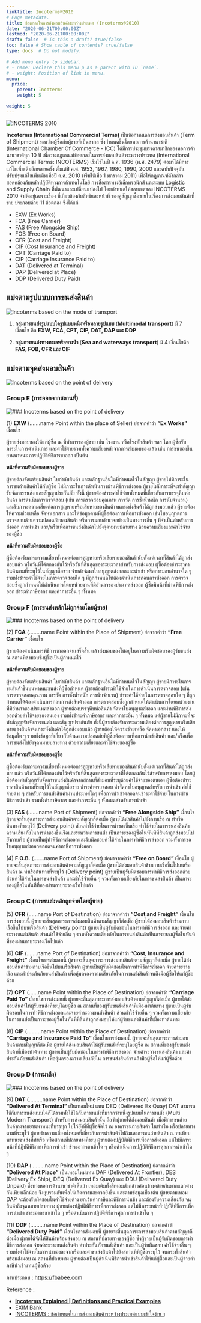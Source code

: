 ```yaml
---
linktitle: Incoterms®2010
# Page metadata.
title: ข้อตกลงในการส่งมอบสินค้าระหว่างประเทศ (Incoterms®2010)
date: "2020-06-21T00:00:00Z"
lastmod: "2020-06-21T00:00:00Z"
draft: false  # Is this a draft? true/false
toc: false # Show table of contents? true/false
type: docs  # Do not modify.

# Add menu entry to sidebar.
# - name: Declare this menu p as a parent with ID `name`.
# - weight: Position of link in menu.
menu:
  price:
    parent: Incoterms
    weight: 5

weight: 5
---
```



![INCOTERMS 2010](https://github.com/yosarawut/WorkingArea/raw/master/KnowledgeCenter/e-Customs/img/incoterms-2010-infographic-1024x814.jpg)

**Incoterms (International Commercial Terms)** เป็นข้อกำหนดการส่งมอบสินค้า (Term of Shipment) ระหว่างผู้ซื้อกับผู้ขายที่เป็นสากล ซึ่งกำหนดขึ้นโดยหอการค้านานาชาติ (International Chamber Of Commerce - ICC) ได้มีการประชุมบรรดาสมาชิกของหอการค้า นานาชาติทุก 10 ปี เพื่อวางกฎเกณฑ์ข้อตกลงในการส่งมอบสินค้าระหว่างประเทศ (International Commercial Terms: INCOTERMS) เริ่มใช้ในปี ค.ศ. 1936 (พ.ศ. 2479) ต่อมาได้มีการแก้ไขเพิ่มเติมอีกหลายครั้ง ตั้งแต่ปี ค.ศ. 1953, 1967, 1980, 1990, 2000 และฉบับปัจจุบันปรับปรุงแก้ไขเพิ่มเติมเมื่อปี ค.ศ. 2010 (เริ่มใช้เมื่อ 1 มกราคม 2011) เพื่อให้กฎเกณฑ์ดังกล่าวสอดคล้องกับหลักปฏิบัติทางการค้าเทคโนโลยี การสื่อสารทางอิเล็กทรอนิกส์ และระบบ Logistic and Supply Chain ที่พัฒนาและเปลี่ยนแปลงไป โดยกำหนดให้ขอบเขตของ INCOTERMS 2010 จำกัดอยู่เฉพาะเรื่อง ที่เกี่ยวข้องกับสิทธิและหน้าที่ ของคู่สัญญาซื้อขายในเรื่องการส่งมอบสินค้าที่ขาย ประกอบด้วย 11 ข้อตกลง ซึ่งได้แก่

* EXW (Ex Works)
* FCA (Free Carrier)
* FAS (Free Alongside Ship)
* FOB (Free on Board)
* CFR (Cost and Freight)
* CIF (Cost Insurance and Freight)
* CPT (Carriage Paid to)
* CIP (Carriage Insurance Paid to)
* DAT (Delivered at Terminal)
* DAP (Delivered at Place)
* DDP (Delivered Duty Paid)

## แบ่งตามรูปแบบการขนส่งสินค้า


![Incoterms based on the mode of transport](https://github.com/yosarawut/WorkingArea/raw/master/KnowledgeCenter/e-Customs/img/incorterms-brack-down-Modes-of-transport-1024x421.jpg)

1. **กลุ่มการขนส่งรูปแบบใดรูปแบบหนึ่งหรือหลายรูปแบบ**  (**Multimodal transport**) มี 7 เงื่อนไข คือ **EXW, FCA, CPT, CIP, DAT, DAP และ  DDP**
	
2. **กลุ่มการขนส่งทางทะเลหรือทางน้ำ** (**Sea and waterways transport**) มี 4 เงื่อนไขคือ **FAS, FOB, CFR และ CIF** 



## แบ่งตามจุดส่งมอบสินค้า 

![Incoterms based on the point of delivery](https://github.com/yosarawut/WorkingArea/raw/master/KnowledgeCenter/e-Customs/img/incortmes-breakdown-main-carriage-payment-1024x385.jpg)



### Group E (การออกจากสถานที่)

![### Incoterms based on the point of delivery](https://github.com/yosarawut/WorkingArea/raw/master/KnowledgeCenter/e-Customs/img/EXW-EX-Works-incoterms-1024x359.jpg)

(1) **EXW** (…….name Point within the place of Seller) ย่อจากคำว่า **“Ex Works”** เงื่อนไข

ผู้ขายส่งมอบของให้แก่ผู้ซื้อ ณ ที่ทำการของผู้ขาย เช่น โรงงาน หรือโรงพักสินค้า ฯลฯ โดย ผู้ซื้อรับภาระในการดำเนินการ และค่าใช้จ่ายรวมทั้งความเสี่ยงหลังจากการส่งมอบของแล้ว เช่น การขนของขึ้นยานพาหนะ การปฏิบัติพิธีการขาออก เป็นต้น

**หน้าที่ความรับผิดชอบของผู้ขาย**

ผู้ขายต้องจัดเตรียมสินค้า ใบกำกับสินค้า และหลักฐานอื่นใดที่กำหนดไว้ในสัญญา ผู้ขายไม่มีภาระในการขนถ่ายสินค้าให้กับผู้ซื้อ ไม่มีภาระในการดำเนินการผ่านพิธีการส่งออก ผู้ขายไม่มีภาระที่จะทำสัญญารับจัดการขนส่ง และสัญญาประกันภัย ทั้งนี้ ผู้ขายต้องชำระค่าใช้จ่ายทั้งหมดที่เกี่ยวกับการบรรจุหีบห่อสินค้า การดำเนินการตรวจสอบ (เช่น การตรวจสอบคุณภาพ การวัด การชั่งน้ำหนัก การนับจำนวน) และรับภาระความเสี่ยงต่อการสูญหายหรือเสียหายของสินค้าจนกระทั่งสินค้าได้ถูกส่งมอบแล้ว ผู้ขายต้องให้ความช่วยเหลือ จัดหาเอกสาร และให้ข้อมูลตามที่ผู้ซื้อต้องการเพื่อการส่งออก เช่นใบอนุญาตการตรวจสอบด้านความปลอดภัยของสินค้า หรือการมอบอำนาจอย่างเป็นทางการอื่น ๆ ที่จำเป็นสำหรับการส่งออก การนำเข้า และ/หรือเพื่อการขนส่งสินค้าไปยังจุดหมายปลายทาง ด้วยความเสี่ยงและค่าใช้จ่ายของผู้ซื้อ

**หน้าที่ความรับผิดชอบของผู้ซื้อ**

ผู้ซื้อต้องรับภาระความเสี่ยงทั้งหมดต่อการสูญหายหรือเสียหายของสินค้านับตั้งแต่เวลาที่สินค้าได้ถูกส่งมอบแล้ว หรือวันที่ได้ตกลงกันไว้หรือวันที่สิ้นสุดของระยะเวลาสำหรับการส่งมอบ
ผู้ซื้อต้องชำระราคาสินค้าตามที่ระบุไว้ในสัญญาซื้อขาย จ่ายค่าจัดหาใบอนุญาตส่งออกและนำเข้า หรือการมอบอำนาจใด ๆ รวมทั้งชำระค่าใช้จ่ายในการตรวจสอบใด ๆ ที่ถูกกำหนดให้ต้องดำเนินการก่อนการส่งออก การตรวจสอบซึ่งถูกกำหนดให้ดำเนินการโดยหน่วยงานที่มีอำนาจของประเทศส่งออก ผู้ซื้อมีหน้าที่ผ่านพิธีการส่งออก ชำระค่าภาษีอากร และค่าภาระอื่น ๆ ทั้งหมด


### Group F (การขนส่งหลักไม่ถูกจ่ายโดยผู้ขาย)

![### Incoterms based on the point of delivery](https://github.com/yosarawut/WorkingArea/raw/master/KnowledgeCenter/e-Customs/img/FCA-Free-Carrier-and-FOB-Free-on-Bord-1024x526.jpg)

(2) **FCA** (……..name Point within the Place of Shipment) ย่อจากคำว่า **“Free Carrier”** เงื่อนไข

ผู้ขายต้องดำเนินการพิธีการขาออกจนเสร็จสิ้น แล้วส่งมอบของให้อยู่ในความรับผิดชอบของผู้รับขนส่ง ณ สถานที่ส่งมอบซึ่งผู้ซื้อเป็นผู้กำหนดไว้

**หน้าที่ความรับผิดชอบของผู้ขาย**

ผู้ขายต้องจัดเตรียมสินค้า ใบกำกับสินค้า และหลักฐานอื่นใดที่กำหนดไว้ในสัญญา ผู้ขายมีภาระในการขนสินค้าขึ้นบนพาหนะขนส่งที่ผู้ซื้อกำหนด ผู้ขายต้องชำระค่าใช้จ่ายในการดำเนินการตรวจสอบ (เช่น การตรวจสอบคุณภาพ การวัด การชั่งน้ำหนัก การนับจำนวน) ชำระค่าใช้จ่ายในการตรวจสอบใด ๆ ที่ถูกกำหนดให้ต้องดำเนินการก่อนการส่งสินค้าออก การตรวจสอบซึ่งถูกกำหนดให้ดำเนินการโดยหน่วยงานที่มีอำนาจของประเทศส่งออก ผู้ขายต้องบรรจุหีบห่อสินค้า จัดหาใบอนุญาตส่งออก และผ่านพิธีการส่งออกด้วยค่าใช้จ่ายของตนเอง รวมทั้งชำระค่าภาษีอากร และค่าภาระอื่น ๆ ทั้งหมด แต่ผู้ขายไม่มีภาระที่จะทำสัญญารับจัดการขนส่ง และสัญญาประกันภัย ทั้งนี้ผู้ขายต้องรับภาระความเสี่ยงต่อการสูญหายหรือเสียหายของสินค้าจนกระทั่งสินค้าได้ถูกส่งมอบแล้ว ผู้ขายต้องให้ความช่วยเหลือ จัดหาเอกสาร และให้ข้อมูลใด ๆ รวมทั้งข้อมูลที่เกี่ยวกับด้านความปลอดภัยที่ผู้ซื้อต้องการเพื่อการนำเข้าสินค้า และ/หรือเพื่อการขนส่งไปยังจุดหมายปลายทาง ด้วยความเสี่ยงและค่าใช้จ่ายของผู้ซื้อ

**หน้าที่ความรับผิดชอบของผู้ซื้อ**

ผู้ซื้อต้องรับภาระความเสี่ยงทั้งหมดต่อการสูญหายหรือเสียหายของสินค้านับตั้งแต่เวลาที่สินค้าได้ถูกส่งมอบแล้ว หรือวันที่ได้ตกลงกันไว้หรือวันที่สิ้นสุดของระยะเวลาที่ได้ตกลงกันไว้สำหรับการส่งมอบ โดยผู้ซื้อต้องทำสัญญารับจัดการขนส่งสินค้าจากสถานที่ส่งมอบที่ระบุด้วยค่าใช้จ่ายของตนเอง
ผู้ซื้อต้องชำระราคาสินค้าตามที่ระบุไว้ในสัญญาซื้อขาย ชำระค่าตรวจสอบ ค่าจัดหาใบอนุญาตสำหรับการนำเข้า ค่าใช้จ่ายต่าง ๆ สำหรับการขนส่งสินค้าผ่านประเทศใดๆ เพื่อการนำเข้าตลอดจนชำระค่าใช้จ่าย ในการผ่านพิธีการนำเข้า รวมทั้งค่าภาษีอากร และค่าภาระอื่น ๆ ทั้งหมดสำหรับการนำเข้า

(3) **FAS** (…….name Port of Shipment) ย่อจากคำว่า **“Free Alongside Ship”** เงื่อนไข
ผู้ขายจะสิ้นสุดภาระการส่งมอบสินค้าตามสัญญาก็ต่อเมื่อ ผู้ขายได้นำสินค้าไปยังกาบเรือ ณ ท่าเรือต้นทางที่ระบุไว้ (Delivery point) ส่วนค่าใช้จ่ายในการนำของขึ้นเรือ ค่าใช้จ่ายในการขนส่งสินค้าความเสี่ยงภัยในการนำของขึ้นเรือและระหว่างการขนส่ง เป็นภาระของผู้ซื้อในทันทีที่สินค้าถูกส่งมอบไปยังกาบเรือ ผู้ขายเป็นผู้ทำพิธีการส่งออกและรับผิดชอบค่าใช้จ่ายในการทำพิธีการส่งออก รวมทั้งการขอใบอนุญาตส่งออกตลอดจนค่าภาษีอากรส่งออก 

(4) **F.O.B.** (…….name Port of Shipment) ย่อมาจากคำว่า **“Free on Board”** เงื่อนไข
ผู้ขายจะสิ้นสุดภาระการส่งมอบสินค้าตามสัญญาก็ต่อเมื่อ ผู้ขายได้ส่งมอบสินค้าข้ามกาบเรือขึ้นไปบนเรือสินค้า ณ ท่าเรือต้นทางที่ระบุไว้  (Delivery point) ผู้ขายเป็นผู้รับผิดชอบการทำพิธีการส่งออกด้วย ส่วนค่าใช้จ่ายในการขนส่งสินค้า และค่าใช้จ่ายอื่น ๆ รวมทั้งความเสี่ยงภัยในการขนส่งสินค้า เป็นภาระของผู้ซื้อในทันทีที่ของผ่านกาบระวางเรือไปแล้ว 

### Group C (การขนส่งหลักถูกจ่ายโดยผู้ขาย)

(5) **CFR** (……name Port of Destination) ย่อมาจากคำว่า **“Cost and Freight”** เงื่อนไขการส่งมอบนี้ ผู้ขายจะสิ้นสุดภาระการส่งมอบสินค้าตามสัญญาก็ต่อเมื่อ ผู้ขายได้ส่งมอบสินค้าข้ามกาบเรือขึ้นไปบนเรือสินค้า (Delivery point) ผู้ขายเป็นผู้รับผิดชอบในการทำพิธีการส่งออก และจ่ายค่าระวางขนส่งสินค้า ส่วนค่าใช้จ่ายอื่น ๆ รวมทั้งความเสี่ยงภัยในการขนส่งสินค้าเป็นภาระของผู้ซื้อในทันทีที่ของผ่านกาบระวางเรือไปแล้ว 

(6) **CIF** (…….name Port of Destination) ย่อมาจากคำว่า **“Cost, Insurance and Freight”** เงื่อนไขการส่งมอบนี้ ผู้ขายจะสิ้นสุดภาระการส่งมอบสินค้าตามสัญญาก็ต่อเมื่อ ผู้ขายได้ส่งมอบสินค้าข้ามกาบเรือขึ้นไปบนเรือสินค้า ผู้ขายเป็นผู้รับผิดชอบในการทำพิธีการส่งออก จ่ายค่าระวางเรือ และค่าประกันภัยขนส่งสินค้า เพื่อคุ้มครองความเสี่ยงภัยในการขนส่งสินค้าจนถึงมือผู้ซื้อให้แก่ผู้ซื้อด้วย 

(7) **CPT** (……name Point within the Place of Destination) ย่อจากคำว่า  **“Carriage Paid To”** เงื่อนไขการส่งมอบนี้ ผู้ขายจะสิ้นสุดภาระการส่งมอบสินค้าตามสัญญาก็ต่อเมื่อ ผู้ขายได้ส่งมอบสินค้าให้ผู้รับขนส่งที่ระบุโดยผู้ซื้อ ณ สถานที่ของผู้รับขนส่งสินค้าที่เมืองท่าต้นทาง ผู้ขายเป็นผู้รับผิดชอบในการทำพิธีการส่งออกและจ่ายค่าระวางขนส่งสินค้า ส่วนค่าใช้จ่ายอื่น ๆ รวมทั้งความเสี่ยงภัยในการขนส่งเป็นภาระของผู้ซื้อในทันทีที่สินค้าถูกส่งมอบให้แก่ผู้รับขนส่งสินค้าที่เมืองท่าต้นทาง 

(8) **CIP** (………name Point within the Place of Destination) ย่อจากคำว่า **“Carriage and Insurance Paid To”** เงื่อนไขการส่งมอบนี้ ผู้ขายจะสิ้นสุดภาระการส่งมอบสินค้าตามสัญญาก็ต่อเมื่อ ผู้ขายได้ส่งมอบสินค้าให้ผู้รับขนส่งที่ระบุโดยผู้ซื้อ ณ สถานที่ของผู้รับขนส่งสินค้าที่เมืองท่าต้นทาง ผู้ขายเป็นผู้รับผิดชอบในการทำพิธีการส่งออก จ่ายค่าระวางขนส่งสินค้า และค่าประกันภัยขนส่งสินค้า เพื่อคุ้มครองความเสี่ยงภัยใน
การขนส่งสินค้าจนถึงมือผู้ซื้อให้แก่ผู้ซื้อด้วย 

### Group D (การมาถึง)

![### Incoterms based on the point of delivery](https://github.com/yosarawut/WorkingArea/raw/master/KnowledgeCenter/e-Customs/img/DDP-Delivered-Duty-Paid-1024x359.jpg)

(9)  **DAT** (………name Point within the Place of Destination) ย่อจากคำว่า **“Delivered At Terminal”** เป็นเทอมใหม่ แทน DEQ (Delivered Ex Quay) DAT สามารถใช้กับการขนส่งแบบใดก็ได้รวมทั้งใช้ได้กับการขนส่งที่มากกว่าหนึ่งรูปแบบในการขนส่ง (Multi Modern Transport) สำหรับการส่งมอบสินค้านั้น ถือว่าผู้ขายได้ส่งมอบสินค้า เมื่อมีการขนถ่ายสินค้าลงจากยานพาหนะที่บรรทุก ไปไว้ยังที่ที่ผู้ซื้อจัดไว้ ณ อาคารขนถ่ายสินค้า ในท่าเรือ หรือปลายทางตามที่ระบุไว้ ผู้ขายรับความเสี่ยงทั้งหมดที่เกี่ยวกับการนําสินค้าไปถึงและการขนถ่ายสินค้า ณ ท่าเทียบพาหนะขนส่งที่ท่าเรือ หรือสถานที่ปลายทางที่ระบุ ผู้ขายต้องปฏิบัติพิธีการเพื่อการส่งออก แต่ไม่มีภาระหน้าที่ปฏิบัติพิธีการเพื่อการนําเข้า ชําระอากรขาเข้าใด ๆ หรือดําเนินการปฏิบัติพิธีการศุลกากรนําเข้าใด ๆ

(10) **DAP** (………name Point within the Place of Destination) ย่อจากคำว่า **“Delivered At Piace”** เป็นเทอมใหม่แทน DAF (Delivered At Frontier), DES (Delivery Ex Ship), DEQ (Delivered Ex Quay) และ DDU (Delivered Duty Unpaid) ซึ่งทางหอการค้านานาชาติเห็นว่า เทอมเดิมทั้งสี่เทอมดังกล่าวค่อนข้างคล้ายกันมากแตกต่างกันเพียงเล็กน้อย จึงยุบรวมกันเพื่อให้เกิดความสะดวกยิ่งขึ้น และตามข้อมูลเบื้องต้น ผู้ขายตามเทอม DAP จะต้องรับผิดชอบในค่าใช้จ่ายต่าง ยกเว้นค่าภาษีและพิธีการนำเข้า และต้องรับความเสี่ยงภัย จนสินค้าถึงจุดหมายปลายทาง ผู้ขายต้องปฏิบัติพิธีการเพื่อการส่งออก แต่ไม่มีภาระหน้าที่ปฏิบัติพิธีการเพื่อการนําเข้า ชําระอากรขาเข้าใด ๆ หรือดําเนินการปฏิบัติพิธีการศุลกากรนําเข้าใด ๆ

 (11)  **DDP** (………name Point within the Place of Destination) ย่อจากคำว่า **“Delivered Duty Paid”**  เงื่อนไขการส่งมอบนี้ ผู้ขายจะสิ้นสุดภาระการส่งมอบสินค้าตามสัญญาก็ต่อเมื่อ ผู้ขายได้จัดให้สินค้าพร้อมส่งมอบ ณ สถานที่ปลายทางของผู้ซื้อ ซึ่งผู้ขายเป็นผู้รับผิดชอบการทำพิธีการส่งออก จ่ายค่าระวางขนส่งสินค้า ค่าประกันภัยขนส่งสินค้า และเป็นผู้รับผิดชอบ ค่าใช้จ่ายอื่น ๆ รวมทั้งค่าใช้จ่ายในการนำของลงจากเรือและค่าขนส่งสินค้าไปยังสถานที่ที่ผู้ซื้อระบุไว้ จนกระทั่งสินค้าพร้อมส่งมอบ ณ สถานที่ปลายทาง ผู้ขายต้องเป็นผู้ดำเนินพิธีการนำเข้าสินค้าให้แก่ผู้ซื้อและเป็นผู้จ่ายค่าภาษีนำเข้าแทนผู้ซื้อด้วย

ภาพประกอบ : https://fbabee.com

Reference : 

- [**Incoterms Explained | Definitions and Practical Examples**](https://fbabee.com/incoterms/)
- [EXIM Bank](http://www.exim.go.th/doc/newsCenter/40379.pdf)
- [INCOTERMS : ข้อกำหนดในการส่งมอบสินค้าระหว่างประเทศแบบเข้าใจง่าย ๆ](http://www.march.co.th/ultimate-guide-to-incoterms/)

